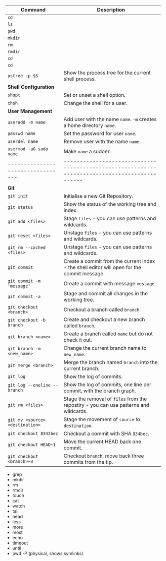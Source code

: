 | Command                         | Description                                                                                 |
|---------------------------------|---------------------------------------------------------------------------------------------|
| `cd`                            |                                                                                             |
| `ls`                            |                                                                                             |
| `pwd`                           |                                                                                             |
| `mkdir`                         |                                                                                             |
| `rm`                            |                                                                                             |
| `rmdir`                         |                                                                                             |
| `cd`                            |                                                                                             |
| `cd`                            |                                                                                             |
| `pstree -p $$`                  | Show the process tree for the current shell process.                                        |
| **Shell Configuration**         |                                                                                             |
| `shopt`                         | Set or unset a shell option.                                                                |
| `chsh`                          | Change the shell for a user.                                                                |
| **User Management**             |                                                                                             |
| `useradd -m name`               | Add user with the name `name`. `-m` creates a home directory `name`.                        |
| `passwd name`                   | Set the password for user `name`.                                                           |
| `userdel name`                  | Remove user with the name `name`.                                                           |
| `usermod -aG sudo name`         | Make `name` a sudoer.                                                                       |
|---------------------------------|---------------------------------------------------------------------------------------------|
| **Git**                         |                                                                                             |
| `git init`                      | Initialise a new Git Repository.                                                            |
| `git status`                    | Show the status of the working tree and index.                                              |
| `git add <files>`               | Stage `files` - you can use patterns and wildcards.                                         |
| `git reset <files>`             | Unstage `files` - you can use patterns and wildcards.                                       |
| `git rm --cached <files>`       | Unstage `files` - you can use patterns and wildcards.                                       |
| `git commit`                    | Create a commit from the current index - the shell editor will open for the commit message. |
| `git commit -m 'message'`       | Create a commit with message `message`.                                                     |
| `git commit -a`                 | Stage and commit all changes in the working tree.                                           |
| `git checkout <branch>`         | Checkout a branch called `branch`.                                                          |
| `git checkout -b branch`        | Create and checkout a new branch called `branch`.                                           |
| `git branch <name>`             | Create a branch called `name` but do not check it out.                                      |
| `git branch -m <new_name>`      | Change the current branch name to `new_name`.                                               |
| `git merge <branch>`            | Merge the branch named `branch` into the current branch.                                    |
| `git log`                       | Show the log of commits.                                                                    |
| `git log --oneline --branch`    | Show the log of commits, one line per commit, with the branch graph.                        |
| `git rm <files>`                | Stage the removal of `files` from the repostiry - you can use patterns and wildcards.       |
| `git mv <source> <destination>` | Stage the movement of `source` to `destination`.                                            |
| `git checkout 8342bec`          | Checkout a commit with SHA `834bec`.                                                        |
| `git checkout HEAD~1`           | Move the current HEAD back one commit.                                                      |
| `git checkout <branch>~3`       | Checkout `branch`, move back three commits from the tip.                                    |

- grep
- mkdir
- rm
- rmdir
- touch
- cat
- watch
- tail
- head
- less
- more
- most
- echo
- timeout
- until
- pwd -P (physical, shows symlinks)
